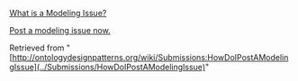 [What is a Modeling Issue?](../Odp/WhatIsAModelingIssue "Odp:WhatIsAModelingIssue")


  



  



 [Post a modeling issue now.](../Community/PostModelingIssue "Community:PostModelingIssue")





Retrieved from "[http://ontologydesignpatterns.org/wiki/Submissions:HowDoIPostAModelingIssue](../Submissions/HowDoIPostAModelingIssue)"